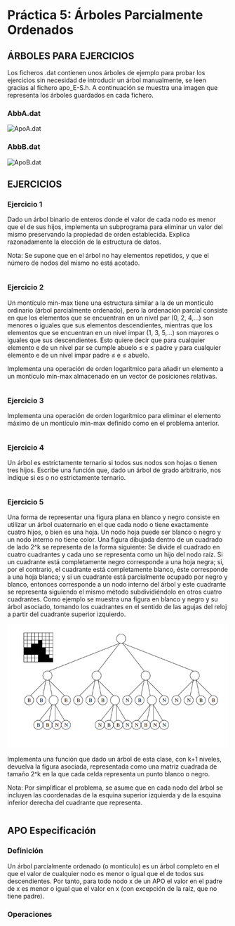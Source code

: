 # Práctica 5: Árboles Parcialmente Ordenados

## ÁRBOLES PARA EJERCICIOS

Los ficheros .dat contienen unos árboles de ejemplo para probar los ejercicios sin necesidad de introducir un árbol manualmente, se leen gracias al fichero apo_E-S.h.
A continuación se muestra una imagen que representa los árboles guardados en cada fichero.

### AbbA.dat

![ApoA.dat](ApoA.png)

### AbbB.dat

![ApoB.dat](ApoB.png)

## EJERCICIOS

### Ejercicio 1

Dado un árbol binario de enteros donde el valor de cada nodo es menor que el de sus hijos, implementa un subprograma para eliminar un valor del mismo preservando la propiedad de orden establecida. Explica razonadamente la elección de la estructura de datos.

Nota: Se supone que en el árbol no hay elementos repetidos, y que el número de nodos del mismo no está acotado.

```cpp

```

### Ejercicio 2

Un montículo min-max tiene una estructura similar a la de un montículo ordinario (árbol parcialmente ordenado), pero la ordenación parcial consiste en que los elementos que se encuentran en un nivel par (0, 2, 4,...) son menores o iguales que sus elementos descendientes, mientras que los elementos que se encuentran en un nivel impar (1, 3, 5,...) son mayores o iguales que sus descendientes. Esto quiere decir que para cualquier
elemento e de un nivel par se cumple abuelo ≤ e ≤ padre y para cualquier elemento e de un nivel impar padre ≤ e ≤ abuelo.

Implementa una operación de orden logarítmico para añadir un elemento a un
montículo min-max almacenado en un vector de posiciones relativas.

```cpp

```

### Ejercicio 3

Implementa una operación de orden logarítmico para eliminar el elemento máximo de un montículo min-max definido como en el problema anterior.

```cpp

```

### Ejercicio 4

Un árbol es estrictamente ternario si todos sus nodos son hojas o tienen tres hijos. Escribe una función que, dado un árbol de grado arbitrario, nos indique si es o no estrictamente ternario.

```cpp

```

### Ejercicio 5

Una forma de representar una figura plana en blanco y negro consiste en utilizar un árbol cuaternario en el que cada nodo o tiene exactamente cuatro hijos, o bien es una hoja. Un nodo hoja puede ser blanco o negro y un nodo interno no tiene color.
Una figura dibujada dentro de un cuadrado de lado 2^k
 se representa de la forma siguiente: Se divide el cuadrado en cuatro cuadrantes y cada uno se representa como un hijo del nodo raíz. Si un cuadrante está completamente negro corresponde a una hoja negra; si, por el contrario, el cuadrante está completamente blanco, éste corresponde a
una hoja blanca; y si un cuadrante está parcialmente ocupado por negro y blanco, entonces corresponde a un nodo interno del árbol y este cuadrante se representa siguiendo el mismo método subdividiéndolo en otros cuatro cuadrantes. Como ejemplo se muestra una figura en blanco y negro y su árbol asociado, tomando los cuadrantes en el sentido de las agujas del reloj a partir del cuadrante superior izquierdo.

![Ejemplo ejercicio 5](ej5_example.png)

Implementa una función que dado un árbol de esta clase, con k+1 niveles,
devuelva la figura asociada, representada como una matriz cuadrada de tamaño 2^k en la que cada celda representa un punto blanco o negro.

Nota: Por simplificar el problema, se asume que en cada nodo del árbol se
incluyen las coordenadas de la esquina superior izquierda y de la esquina inferior derecha del cuadrante que representa.

```cpp

```

## APO Especificación

### Definición

Un árbol parcialmente ordenado (o montículo) es un árbol completo en el que el valor de cualquier nodo es menor o igual que el de todos sus descendientes. Por tanto, para todo nodo x de un APO el valor en el padre de x es menor o igual que el valor en x (con excepción de la raíz, que no tiene padre).

### Operaciones

